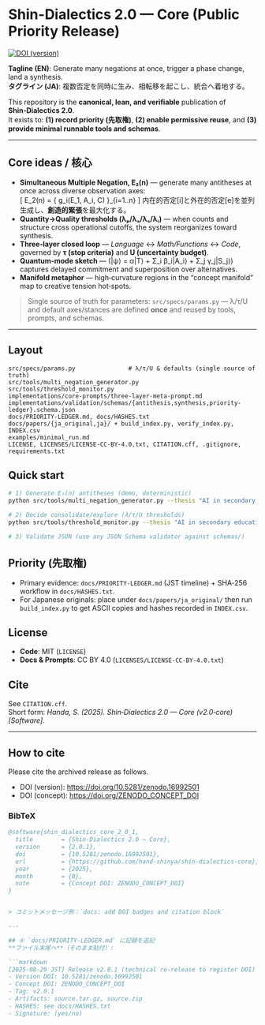 # Shin-Dialectics 2.0 — Core (Public Priority Release)

[![DOI (version)](https://zenodo.org/badge/DOI/10.5281/zenodo.16992501.svg)](https://doi.org/10.5281/zenodo.16992501)
<!-- 概念 DOI が判明後に下行を有効化して、上の直後に並べてください -->
<!-- [![DOI (concept)](https://zenodo.org/badge/DOI/ZENODO_CONCEPT_DOI.svg)](https://doi.org/ZENODO_CONCEPT_DOI) -->


**Tagline (EN)**: Generate many negations at once, trigger a phase change, land a synthesis.  
**タグライン (JA)**: 複数否定を同時に生み、相転移を起こし、統合へ着地する。

This repository is the **canonical, lean, and verifiable** publication of **Shin‑Dialectics 2.0**.  
It exists to: **(1) record priority (先取権)**, **(2) enable permissive reuse**, and **(3) provide minimal runnable tools and schemas**.

---

## Core ideas / 核心
- **Simultaneous Multiple Negation, E₂(n)** — generate many antitheses at once across diverse observation axes:  
  \[ E_2(n) = \{ g_i(E_1, A_i, C) \}_{i=1..n} \]
  内在的否定[i]と外在的否定[e]を並列生成し、**創造的緊張**を最大化する。
- **Quantity→Quality thresholds (λₚ/λₐ/λₛ/λᵢ)** — when counts and structure cross operational cutoffs, the system reorganizes toward synthesis.
- **Three‑layer closed loop** — *Language* ↔ *Math/Functions* ↔ *Code*, governed by **τ (stop criteria)** and **U (uncertainty budget)**.
- **Quantum‑mode sketch** — \(|ψ⟩ = α|T⟩ + Σ_i β_i|A_i⟩ + Σ_j γ_j|S_j⟩\) captures delayed commitment and superposition over alternatives.
- **Manifold metaphor** — high‑curvature regions in the “concept manifold” map to creative tension hot‑spots.

> Single source of truth for parameters: `src/specs/params.py` — λ/τ/U and default axes/stances are defined **once** and reused by tools, prompts, and schemas.

---

## Layout
```
src/specs/params.py               # λ/τ/U & defaults (single source of truth)
src/tools/multi_negation_generator.py
src/tools/threshold_monitor.py
implementations/core-prompts/three-layer-meta-prompt.md
implementations/validation/schemas/{antithesis,synthesis,priority-ledger}.schema.json
docs/PRIORITY-LEDGER.md, docs/HASHES.txt
docs/papers/{ja_original,ja}/ + build_index.py, verify_index.py, INDEX.csv
examples/minimal_run.md
LICENSE, LICENSES/LICENSE-CC-BY-4.0.txt, CITATION.cff, .gitignore, requirements.txt
```

## Quick start
```bash
# 1) Generate E₂(n) antitheses (demo, deterministic)
python src/tools/multi_negation_generator.py --thesis "AI in secondary education" --axes 4 --stances 5 > antithesis.json

# 2) Decide consolidate/explore (λ/τ/U thresholds)
python src/tools/threshold_monitor.py --thesis "AI in secondary education" --lambda-a 20 --tau 0.7 --u 0.2 > synthesis.json

# 3) Validate JSON (use any JSON Schema validator against schemas/)
```

## Priority (先取権)
- Primary evidence: `docs/PRIORITY-LEDGER.md` (JST timeline) + SHA‑256 workflow in `docs/HASHES.txt`.  
- For Japanese originals: place under `docs/papers/ja_original/` then run `build_index.py` to get ASCII copies and hashes recorded in `INDEX.csv`.

## License
- **Code**: MIT (`LICENSE`)
- **Docs & Prompts**: CC BY 4.0 (`LICENSES/LICENSE-CC-BY-4.0.txt`)

## Cite
See `CITATION.cff`.  
Short form: *Handa, S. (2025). Shin‑Dialectics 2.0 — Core (v2.0‑core) [Software].*

---
## How to cite

Please cite the archived release as follows.

- DOI (version): https://doi.org/10.5281/zenodo.16992501  
- DOI (concept): https://doi.org/ZENODO_CONCEPT_DOI

### BibTeX
```bibtex
@software{shin_dialectics_core_2_0_1,
  title        = {Shin-Dialectics 2.0 — Core},
  version      = {2.0.1},
  doi          = {10.5281/zenodo.16992501},
  url          = {https://github.com/hand-shinya/shin-dialectics-core},
  year         = {2025},
  month        = {8},
  note         = {Concept DOI: ZENODO_CONCEPT_DOI}
}


> コミットメッセージ例：`docs: add DOI badges and citation block`

---

## ④ `docs/PRIORITY-LEDGER.md` に記録を追記
**ファイル末尾へ**（そのまま貼付）:

```markdown
[2025-08-29 JST] Release v2.0.1 (technical re-release to register DOI)
- Version DOI: 10.5281/zenodo.16992501
- Concept DOI: ZENODO_CONCEPT_DOI
- Tag: v2.0.1
- Artifacts: source.tar.gz, source.zip
- HASHES: see docs/HASHES.txt
- Signature: (yes/no)

